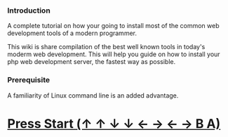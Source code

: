 ### Introduction

A complete tutorial on how your going to install most of the common web development tools of a modern programmer.

This wiki is share compilation of the best well known tools in today's moderm web development. This will help you guide on how to install your php web development server, the fastest way as possible.

### Prerequisite

A familiarity of Linux command line is an added advantage.


# [Press Start (↑ ↑ ↓ ↓ ← → ← → B A)](https://github.com/pokoot/tools/apache)


